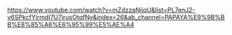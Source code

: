 https://www.youtube.com/watch?v=mZdzzaNjiqU&list=PL7enJ2-v6SPkcfYjrmdI7U7irusOtqfNy&index=26&ab_channel=PAPAYA%E9%9B%BB%E8%85%A6%E6%95%99%E5%AE%A4